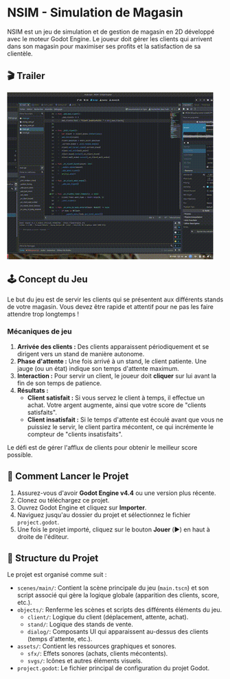 # NSIM - Simulation de Magasin

NSIM est un jeu de simulation et de gestion de magasin en 2D développé avec le moteur Godot Engine. Le joueur doit gérer les clients qui arrivent dans son magasin pour maximiser ses profits et la satisfaction de sa clientèle.

## 🎬 Trailer

![Aperçu du jeu](trailer.gif)

## 🕹️ Concept du Jeu

Le but du jeu est de servir les clients qui se présentent aux différents stands de votre magasin. Vous devez être rapide et attentif pour ne pas les faire attendre trop longtemps !

### Mécaniques de jeu
1.  **Arrivée des clients :** Des clients apparaissent périodiquement et se dirigent vers un stand de manière autonome.
2.  **Phase d'attente :** Une fois arrivé à un stand, le client patiente. Une jauge (ou un état) indique son temps d'attente maximum.
3.  **Interaction :** Pour servir un client, le joueur doit **cliquer** sur lui avant la fin de son temps de patience.
4.  **Résultats :**
    *   **Client satisfait :** Si vous servez le client à temps, il effectue un achat. Votre argent augmente, ainsi que votre score de "clients satisfaits".
    *   **Client insatisfait :** Si le temps d'attente est écoulé avant que vous ne puissiez le servir, le client partira mécontent, ce qui incrémente le compteur de "clients insatisfaits".

Le défi est de gérer l'afflux de clients pour obtenir le meilleur score possible.

## 🚀 Comment Lancer le Projet

1.  Assurez-vous d'avoir **Godot Engine v4.4** ou une version plus récente.
2.  Clonez ou téléchargez ce projet.
3.  Ouvrez Godot Engine et cliquez sur **Importer**.
4.  Naviguez jusqu'au dossier du projet et sélectionnez le fichier `project.godot`.
5.  Une fois le projet importé, cliquez sur le bouton **Jouer** (▶️) en haut à droite de l'éditeur.

## 📂 Structure du Projet

Le projet est organisé comme suit :

-   `scenes/main/`: Contient la scène principale du jeu (`main.tscn`) et son script associé qui gère la logique globale (apparition des clients, score, etc.).
-   `objects/`: Renferme les scènes et scripts des différents éléments du jeu.
    -   `client/`: Logique du client (déplacement, attente, achat).
    -   `stand/`: Logique des stands de vente.
    -   `dialog/`: Composants UI qui apparaissent au-dessus des clients (temps d'attente, etc.).
-   `assets/`: Contient les ressources graphiques et sonores.
    -   `sfx/`: Effets sonores (achats, clients mécontents).
    -   `svgs/`: Icônes et autres éléments visuels.
-   `project.godot`: Le fichier principal de configuration du projet Godot.
